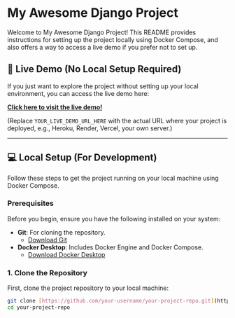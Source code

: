 # My Awesome Django Project

Welcome to My Awesome Django Project! This README provides instructions for setting up the project locally using Docker Compose, and also offers a way to access a live demo if you prefer not to set up.

## 🚀 Live Demo (No Local Setup Required)

If you just want to explore the project without setting up your local environment, you can access the live demo here:

[**Click here to visit the live demo!**](YOUR_LIVE_DEMO_URL_HERE)

(Replace `YOUR_LIVE_DEMO_URL_HERE` with the actual URL where your project is deployed, e.g., Heroku, Render, Vercel, your own server.)

---

## 💻 Local Setup (For Development)

Follow these steps to get the project running on your local machine using Docker Compose.

### Prerequisites

Before you begin, ensure you have the following installed on your system:

* **Git**: For cloning the repository.
    * [Download Git](https://git-scm.com/downloads)
* **Docker Desktop**: Includes Docker Engine and Docker Compose.
    * [Download Docker Desktop](https://www.docker.com/products/docker-desktop)

### 1. Clone the Repository

First, clone the project repository to your local machine:

```bash
git clone [https://github.com/your-username/your-project-repo.git](https://github.com/your-username/your-project-repo.git)
cd your-project-repo